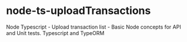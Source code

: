 # node-ts-uploadTransactions
Node Typescript - Upload transaction list - Basic Node concepts for API and Unit tests. Typescript and TypeORM
